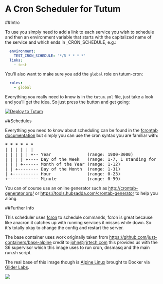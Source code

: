# A Cron Scheduler for Tutum

##Intro

To use you simply need to add a link to each service you wish to schedule and then an environment variable that starts with the capitalized name of the service and which ends in _CRON_SCHEDULE, e.g.:

```yaml
  environment:
    TEST_CRON_SCHEDULE: '*/5 * * * *'
  links:
    - test

```

You'll also want to make sure you add the `global` role on tutum-cron:

```yaml
  roles:
    - global
```

Everything you really need to know is in the `tutum.yml` file, just take a look and you'll get the idea. So just press the button and get going:

[![Deploy to Tutum](https://s.tutum.co/deploy-to-tutum.svg)](https://dashboard.tutum.co/stack/deploy/)

    
##Schedules 
   
Everything you need to know about scheduling can be found in the [fcrontab documentation](http://fcron.free.fr/doc/en/fcrontab.5.html) but simply you can use the cron syntax you are familiar with:

<pre><b>* * * * * *</b>
| | | | | | 
| | | | | +-- Year              (range: 1900-3000)
| | | | +---- Day of the Week   (range: 1-7, 1 standing for Monday)
| | | +------ Month of the Year (range: 1-12)
| | +-------- Day of the Month  (range: 1-31)
| +---------- Hour              (range: 0-23)
+------------ Minute            (range: 0-59)</pre>

You can of course use an online generator such as http://crontab-generator.org/ or https://tools.hubsadda.com/crontab-generator to help you along.

##Further Info

This scheduler uses [fcron](http://fcron.free.fr/doc/en/fcrontab.5.html) to schedule commands, fcron is great because like anacron it catches up with running services it misses while down. So it's totally okay to change the config and restart the server. 

The base container uses work originally taken from https://github.com/just-containers/base-alpine credit to <John Regan>john@jrjrtech.com this provides us with the S6 supervisor which this image uses to run cron, dnsmasq and the main run.sh script.

The real base of this image though is [Alpine Linux](https://www.alpinelinux.org/) brought to Docker via [Glider Labs](http://gliderlabs.com/).
        
[![](https://badge.imagelayers.io/vizzbuzz/tutum-cron.svg)](https://imagelayers.io/?images=vizzbuzz/tutum-cron:latest 'Get your own badge on imagelayers.io')        
